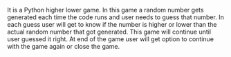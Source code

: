 It is a Python higher lower game. In this game a random number gets generated each time the code runs and user needs to guess that number. In each guess user will get to know if the number is higher or lower than the actual random number that got generated. This game will continue until user guessed it right. At end of the game user will get option to continue with the game again or close the game. 
